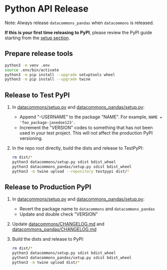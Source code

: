 # Python API Release

Note: Always release `datacommons_pandas` when `datacommons` is released.

**If this is your first time releasing to PyPI**, please review the PyPI guide
starting from the
[setup
section](https://packaging.python.org/tutorials/packaging-projects/#creating-setup-py).

## Prepare release tools

```bash
python3 -m venv .env
source .env/bin/activate
python3 -m pip install --upgrade setuptools wheel
python3 -m pip install --upgrade twine
```

## Release to Test PyPI

1. In [datacommons/setup.py](../datacommons/setup.py) and [datacommons_pandas/setup.py](../datacommons_pandas/setup.py):

   - Append "-USERNAME" to the package "NAME". For example,
     `NAME = 'foo_package-janedoe123'`.
   - Increment the "VERSION" codes to something that has not been used in your
     test project. This will not affect the production PyPI versioning.

1. In the repo root directly, build the dists and release to TestPyPI:

   ```bash
   rm dist/*
   python3 datacommons/setup.py sdist bdist_wheel
   python3 datacommons_pandas/setup.py sdist bdist_wheel
   python3 -m twine upload --repository testpypi dist/*
   ```

## Release to Production PyPI

1. In [datacommons/setup.py](../datacommons/setup.py) and
   [datacommons_pandas/setup.py](../datacommons_pandas/setup.py):

   - Revert the package name to `datacommons` and `datacommons_pandas`
   - Update and double check "VERSION"

1. Update [datacommons/CHANGELOG.md](../datacommons/CHANGELOG.md) and [datacommons_pandas/CHANGELOG.md](../datacommons_pandas/CHANGELOG.md)

1. Build the dists and release to PyPI:

   ```bash
   rm dist/*
   python3 datacommons/setup.py sdist bdist_wheel
   python3 datacommons_pandas/setup.py sdist bdist_wheel
   python3 -m twine upload dist/*
   ```
